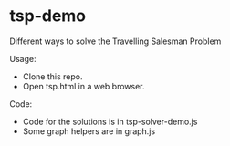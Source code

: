 tsp-demo
========

Different ways to solve the Travelling Salesman Problem

Usage:
  - Clone this repo.
  - Open tsp.html in a web browser.

Code:
  - Code for the solutions is in tsp-solver-demo.js
  - Some graph helpers are in graph.js
